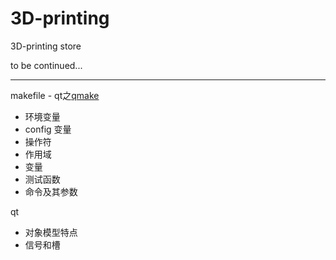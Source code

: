 # 3D-printing

3D-printing store

to be continued...

---

makefile - qt之[qmake](http://www.kuqin.com/qtdocument/qmake-manual-5.html)
- 环境变量
- config 变量
- 操作符
- 作用域
- 变量
- 测试函数
- 命令及其参数

qt
- 对象模型特点
- 信号和槽


